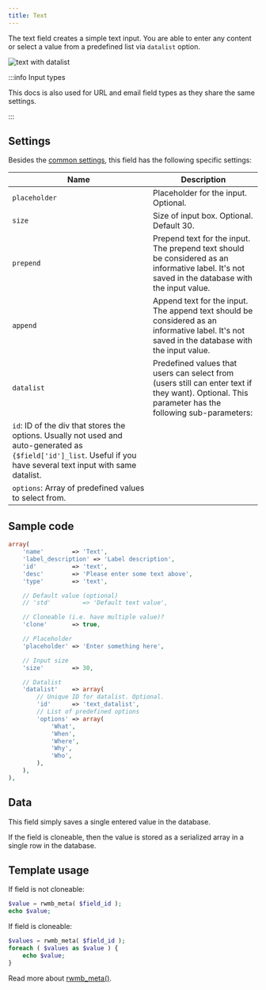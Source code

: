 ```yaml
---
title: Text
---
```


The text field creates a simple text input. You are able to enter any content or select a value from a predefined list via `datalist` option.

![text with datalist](https://i.imgur.com/WnedDrd.png)

:::info Input types

This docs is also used for URL and email field types as they share the same settings.

:::

## Settings

Besides the [common settings](/field-settings/), this field has the following specific settings:

Name | Description
--- | ---
`placeholder` | Placeholder for the input. Optional.
`size` | Size of input box. Optional. Default 30.
`prepend`|Prepend text for the input. The prepend text should be considered as an informative label. It's not saved in the database with the input value.
`append`|Append text for the input. The append text should be considered as an informative label. It's not saved in the database with the input value.
`datalist` | Predefined values that users can select from (users still can enter text if they want). Optional. This parameter has the following sub-parameters:
|`id`: ID of the div that stores the options. Usually not used and auto-generated as `{$field['id']_list`. Useful if you have several text input with same datalist.
|`options`: Array of predefined values to select from.

## Sample code

```php
array(
    'name'        => 'Text',
    'label_description' => 'Label description',
    'id'          => 'text',
    'desc'        => 'Please enter some text above',
    'type'        => 'text',

    // Default value (optional)
    // 'std'         => 'Default text value',

    // Cloneable (i.e. have multiple value)?
    'clone'       => true,

    // Placeholder
    'placeholder' => 'Enter something here',

    // Input size
    'size'        => 30,

    // Datalist
    'datalist'    => array(
        // Unique ID for datalist. Optional.
        'id'      => 'text_datalist',
        // List of predefined options
        'options' => array(
            'What',
            'When',
            'Where',
            'Why',
            'Who',
        ),
    ),
),
```

## Data

This field simply saves a single entered value in the database.

If the field is cloneable, then the value is stored as a serialized array in a single row in the database.

## Template usage

If field is not cloneable:

```php
$value = rwmb_meta( $field_id );
echo $value;
```

If field is cloneable:

```php
$values = rwmb_meta( $field_id );
foreach ( $values as $value ) {
    echo $value;
}
```

Read more about [rwmb_meta()](/functions/rwmb-meta/).
